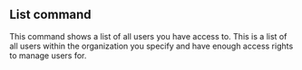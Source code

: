 ## List command

This command shows a list of all users you have access to. This is a list of all users within the organization you specify and have enough access rights to manage users for.

